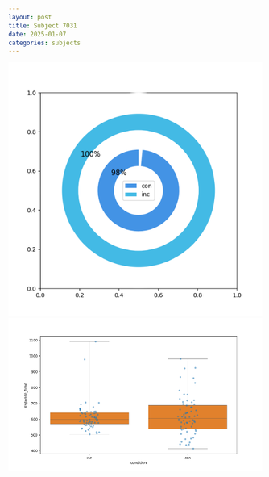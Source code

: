```yaml
---
layout: post
title: Subject 7031
date: 2025-01-07
categories: subjects
---
```


![](data/7031/run-20/7031_accuracy_by_condition.png)
![](data/7031/run-20/7031_rt.png)
